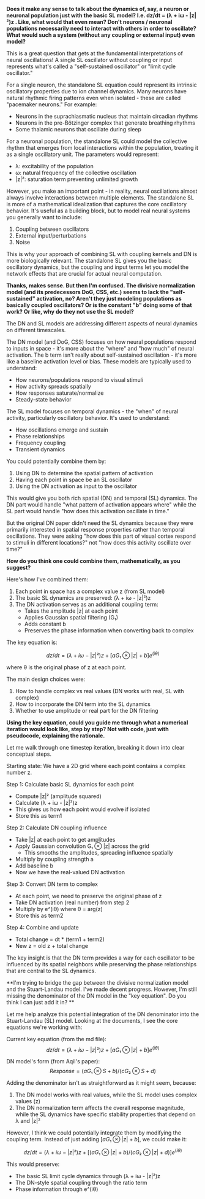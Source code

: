 **Does it make any sense to talk about the dynamics of, say, a neuron or neuronal population just with the basic SL model? I.e. dz/dt = (λ + iω - |z|²)z . Like, what would that even mean? Don't neurons / neuronal populations necessarily need to interact with others in order to oscillate? What would such a system (without any coupling or external input) even model?**

This is a great question that gets at the fundamental interpretations of neural oscillations! A single SL oscillator without coupling or input represents what's called a "self-sustained oscillator" or "limit cycle oscillator."

For a single neuron, the standalone SL equation could represent its intrinsic oscillatory properties due to ion channel dynamics. Many neurons have natural rhythmic firing patterns even when isolated - these are called "pacemaker neurons." For example:
- Neurons in the suprachiasmatic nucleus that maintain circadian rhythms
- Neurons in the pre-Bötzinger complex that generate breathing rhythms
- Some thalamic neurons that oscillate during sleep

For a neuronal population, the standalone SL could model the collective rhythm that emerges from local interactions within the population, treating it as a single oscillatory unit. The parameters would represent:
- λ: excitability of the population
- ω: natural frequency of the collective oscillation  
- |z|²: saturation term preventing unlimited growth

However, you make an important point - in reality, neural oscillations almost always involve interactions between multiple elements. The standalone SL is more of a mathematical idealization that captures the core oscillatory behavior. It's useful as a building block, but to model real neural systems you generally want to include:
1. Coupling between oscillators
2. External input/perturbations
3. Noise

This is why your approach of combining SL with coupling kernels and DN is more biologically relevant. The standalone SL gives you the basic oscillatory dynamics, but the coupling and input terms let you model the network effects that are crucial for actual neural computation.

**Thanks, makes sense. But then I'm confused. The divisive normalization model (and its predecessors DoG, CSS, etc.) seems to lack the "self-sustained" activation, no? Aren't they just modeling populations as basically coupled oscillators? Or is the constant "b" doing some of that work? Or like, why do they not use the SL model?**

The DN and SL models are addressing different aspects of neural dynamics on different timescales.

The DN model (and DoG, CSS) focuses on how neural populations respond to inputs in space - it's more about the "where" and "how much" of neural activation. The b term isn't really about self-sustained oscillation - it's more like a baseline activation level or bias. These models are typically used to understand:
- How neurons/populations respond to visual stimuli
- How activity spreads spatially
- How responses saturate/normalize
- Steady-state behavior

The SL model focuses on temporal dynamics - the "when" of neural activity, particularly oscillatory behavior. It's used to understand:
- How oscillations emerge and sustain
- Phase relationships
- Frequency coupling
- Transient dynamics

You could potentially combine them by:
1. Using DN to determine the spatial pattern of activation
2. Having each point in space be an SL oscillator
3. Using the DN activation as input to the oscillator

This would give you both rich spatial (DN) and temporal (SL) dynamics. The DN part would handle "what pattern of activation appears where" while the SL part would handle "how does this activation oscillate in time."

But the original DN paper didn't need the SL dynamics because they were primarily interested in spatial response properties rather than temporal oscillations. They were asking "how does this part of visual cortex respond to stimuli in different locations?" not "how does this activity oscillate over time?"

**How do you think one could combine them, mathematically, as you suggest?**

Here's how I've combined them:

1. Each point in space has a complex value z (from SL model)
2. The basic SL dynamics are preserved: (λ + iω - |z|²)z
3. The DN activation serves as an additional coupling term:
   - Takes the amplitude |z| at each point
   - Applies Gaussian spatial filtering (G₁)
   - Adds constant b
   - Preserves the phase information when converting back to complex

The key equation is:

$$ dz/dt = (λ + iω - |z|²)z + [aG₁ ⊗ |z| + b]e^(iθ) $$

where θ is the original phase of z at each point.

The main design choices were:
1. How to handle complex vs real values (DN works with real, SL with complex)
2. How to incorporate the DN term into the SL dynamics
3. Whether to use amplitude or real part for the DN filtering

**Using the key equation, could you guide me through what a numerical iteration would look like, step by step? Not with code, just with pseudocode, explaining the rationale.**

Let me walk through one timestep iteration, breaking it down into clear conceptual steps.

Starting state: We have a 2D grid where each point contains a complex number z.

Step 1: Calculate basic SL dynamics for each point
- Compute |z|² (amplitude squared) 
- Calculate (λ + iω - |z|²)z
- This gives us how each point would evolve if isolated
- Store this as term1

Step 2: Calculate DN coupling influence
- Take |z| at each point to get amplitudes
- Apply Gaussian convolution G₁ ⊗ |z| across the grid
  - This smooths the amplitudes, spreading influence spatially
- Multiply by coupling strength a
- Add baseline b
- Now we have the real-valued DN activation

Step 3: Convert DN term to complex
- At each point, we need to preserve the original phase of z
- Take DN activation (real number) from step 2
- Multiply by e^(iθ) where θ = arg(z)
- Store this as term2

Step 4: Combine and update
- Total change = dt * (term1 + term2)
- New z = old z + total change

The key insight is that the DN term provides a way for each oscillator to be influenced by its spatial neighbors while preserving the phase relationships that are central to the SL dynamics.

**I'm trying to bridge the gap between the divisive normalization model and the Stuart-Landau model. I've made decent progress. However, I'm still missing the denominator of the DN model in the "key equation". Do you think I can just add it in? **

Let me help analyze this potential integration of the DN denominator into the Stuart-Landau (SL) model. Looking at the documents, I see the core equations we're working with:

Current key equation (from the md file):
$$ dz/dt = (λ + iω - |z|²)z + [aG₁ ⊗ |z| + b]e^(iθ) $$

DN model's form (from Aqil's paper):
$$ Response = (aG₁ ⊗ S + b)/(cG₂ ⊗ S + d) $$

Adding the denominator isn't as straightforward as it might seem, because:

1. The DN model works with real values, while the SL model uses complex values (z)
2. The DN normalization term affects the overall response magnitude, while the SL dynamics have specific stability properties that depend on λ and |z|²

However, I think we could potentially integrate them by modifying the coupling term. Instead of just adding $[aG₁ ⊗ |z| + b]$, we could make it:

$$ dz/dt = (λ + iω - |z|²)z + [(aG₁ ⊗ |z| + b)/(cG₂ ⊗ |z| + d)]e^(iθ) $$

This would preserve:
- The basic SL limit cycle dynamics through (λ + iω - |z|²)z
- The DN-style spatial coupling through the ratio term
- Phase information through e^(iθ)